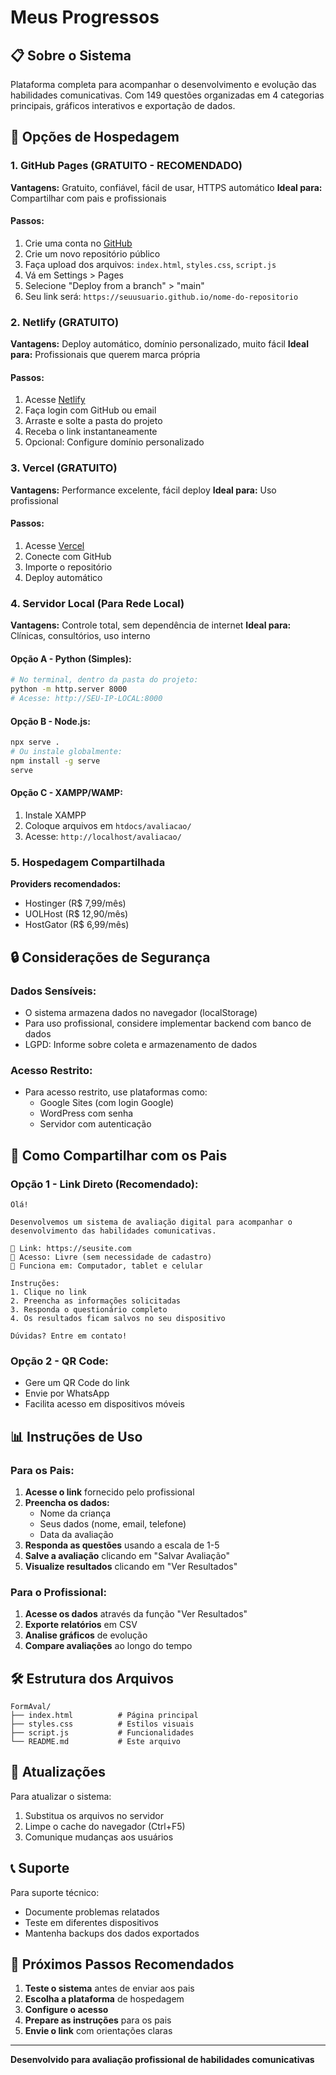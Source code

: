 # Meus Progressos

## 📋 Sobre o Sistema

Plataforma completa para acompanhar o desenvolvimento e evolução das habilidades comunicativas. Com 149 questões organizadas em 4 categorias principais, gráficos interativos e exportação de dados.

## 🚀 Opções de Hospedagem

### **1. GitHub Pages (GRATUITO - RECOMENDADO)**

**Vantagens:** Gratuito, confiável, fácil de usar, HTTPS automático
**Ideal para:** Compartilhar com pais e profissionais

#### Passos:
1. Crie uma conta no [GitHub](https://github.com)
2. Crie um novo repositório público
3. Faça upload dos arquivos: `index.html`, `styles.css`, `script.js`
4. Vá em Settings > Pages
5. Selecione "Deploy from a branch" > "main"
6. Seu link será: `https://seuusuario.github.io/nome-do-repositorio`

### **2. Netlify (GRATUITO)**

**Vantagens:** Deploy automático, domínio personalizado, muito fácil
**Ideal para:** Profissionais que querem marca própria

#### Passos:
1. Acesse [Netlify](https://netlify.com)
2. Faça login com GitHub ou email
3. Arraste e solte a pasta do projeto
4. Receba o link instantaneamente
5. Opcional: Configure domínio personalizado

### **3. Vercel (GRATUITO)**

**Vantagens:** Performance excelente, fácil deploy
**Ideal para:** Uso profissional

#### Passos:
1. Acesse [Vercel](https://vercel.com)
2. Conecte com GitHub
3. Importe o repositório
4. Deploy automático

### **4. Servidor Local (Para Rede Local)**

**Vantagens:** Controle total, sem dependência de internet
**Ideal para:** Clínicas, consultórios, uso interno

#### Opção A - Python (Simples):
```bash
# No terminal, dentro da pasta do projeto:
python -m http.server 8000
# Acesse: http://SEU-IP-LOCAL:8000
```

#### Opção B - Node.js:
```bash
npx serve .
# Ou instale globalmente:
npm install -g serve
serve
```

#### Opção C - XAMPP/WAMP:
1. Instale XAMPP
2. Coloque arquivos em `htdocs/avaliacao/`
3. Acesse: `http://localhost/avaliacao/`

### **5. Hospedagem Compartilhada**

**Providers recomendados:**
- Hostinger (R$ 7,99/mês)
- UOLHost (R$ 12,90/mês)
- HostGator (R$ 6,99/mês)

## 🔒 Considerações de Segurança

### **Dados Sensíveis:**
- O sistema armazena dados no navegador (localStorage)
- Para uso profissional, considere implementar backend com banco de dados
- LGPD: Informe sobre coleta e armazenamento de dados

### **Acesso Restrito:**
- Para acesso restrito, use plataformas como:
  - Google Sites (com login Google)
  - WordPress com senha
  - Servidor com autenticação

## 📱 Como Compartilhar com os Pais

### **Opção 1 - Link Direto (Recomendado):**
```
Olá! 

Desenvolvemos um sistema de avaliação digital para acompanhar o desenvolvimento das habilidades comunicativas. 

🔗 Link: https://seusite.com
👤 Acesso: Livre (sem necessidade de cadastro)
📱 Funciona em: Computador, tablet e celular

Instruções:
1. Clique no link
2. Preencha as informações solicitadas
3. Responda o questionário completo
4. Os resultados ficam salvos no seu dispositivo

Dúvidas? Entre em contato!
```

### **Opção 2 - QR Code:**
- Gere um QR Code do link
- Envie por WhatsApp
- Facilita acesso em dispositivos móveis

## 📊 Instruções de Uso

### **Para os Pais:**
1. **Acesse o link** fornecido pelo profissional
2. **Preencha os dados:**
   - Nome da criança
   - Seus dados (nome, email, telefone)
   - Data da avaliação
3. **Responda as questões** usando a escala de 1-5
4. **Salve a avaliação** clicando em "Salvar Avaliação"
5. **Visualize resultados** clicando em "Ver Resultados"

### **Para o Profissional:**
1. **Acesse os dados** através da função "Ver Resultados"
2. **Exporte relatórios** em CSV
3. **Analise gráficos** de evolução
4. **Compare avaliações** ao longo do tempo

## 🛠️ Estrutura dos Arquivos

```
FormAval/
├── index.html          # Página principal
├── styles.css          # Estilos visuais
├── script.js           # Funcionalidades
└── README.md           # Este arquivo
```

## 🔄 Atualizações

Para atualizar o sistema:
1. Substitua os arquivos no servidor
2. Limpe o cache do navegador (Ctrl+F5)
3. Comunique mudanças aos usuários

## 📞 Suporte

Para suporte técnico:
- Documente problemas relatados
- Teste em diferentes dispositivos
- Mantenha backups dos dados exportados

## 🎯 Próximos Passos Recomendados

1. **Teste o sistema** antes de enviar aos pais
2. **Escolha a plataforma** de hospedagem
3. **Configure o acesso** 
4. **Prepare as instruções** para os pais
5. **Envie o link** com orientações claras

---

**Desenvolvido para avaliação profissional de habilidades comunicativas**